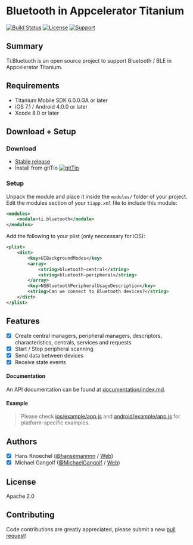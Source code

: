 # Bluetooth in Appcelerator Titanium 
[![Build Status](https://travis-ci.org/hansemannn/titanium-bluetooth.svg?branch=master)](https://travis-ci.org/hansemannn/titanium-bluetooth) [![License](http://hans-knoechel.de/shields/shield-license.svg?v=1)](./LICENSE) [![Support](http://hans-knoechel.de/shields/shield-slack.svg?v=1)](http://tislack.org)

Summary
---------------
Ti.Bluetooth is an open source project to support Bluetooth / BLE in Appcelerator Titanium.

Requirements
---------------
- Titanium Mobile SDK 6.0.0.GA or later
- iOS 7.1 / Android 4.0.0 or later
- Xcode 8.0 or later

Download + Setup
---------------

### Download
* [Stable release](https://github.com/hansemannn/ti.bluetooth/releases)
* Install from gitTio [![gitTio](http://hans-knoechel.de/shields/shield-gittio.svg)](http://gitt.io/component/ti.bluetooth)

### Setup
Unpack the module and place it inside the `modules/` folder of your project.
Edit the modules section of your `tiapp.xml` file to include this module:
```xml
<modules>
    <module>ti.bluetooth</module>
</modules>
```
Add the following to your plist (only neccessary for iOS):
```xml
<plist>
    <dict>
        <key>UIBackgroundModes</key>
        <array>
            <string>bluetooth-central</string>
            <string>bluetooth-peripheral</string>
        </array>
        <key>NSBluetoothPeripheralUsageDescription</key>
        <string>Can we connect to Bluetooth devices?</string>
    </dict>
</plist>
```

Features
--------------------------------
- [x] Create central managers, peripheral managers, descriptors, characteristics, centrals, services and requests
- [x] Start / Stop peripheral scanning
- [x] Send data between devices
- [x] Receive state events

#### Documentation 

An API documentation can be found at [documentation/index.md](documentation/index.md).

#### Example
> Please check [ios/example/app.js](ios/example/app.js) and [android/example/app.js](android/example/app.js) for platform-specific examples.

Authors
---------------
- [x] Hans Knoechel ([@hansemannnn](https://twitter.com/hansemannnn) / [Web](http://hans-knoechel.de))
- [x] Michael Gangolf ([@MichaelGangolf](https://twitter.com/MichaelGangolf) / [Web](http://migaweb.de))

License
---------------
Apache 2.0

Contributing
---------------
Code contributions are greatly appreciated, please submit a new [pull request](https://github.com/hansemannn/ti.bluetooth/pull/new/master)!
